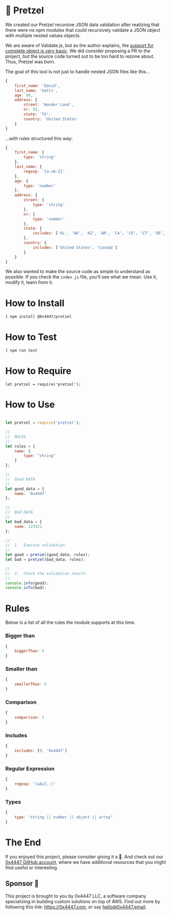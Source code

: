 # 🥨 Pretzel

We created our Pretzel recursive JSON data validation after realizing that there were no npm modules that could recursively validate a JSON object with multiple nested values objects.

We are aware of Validate.js, but as the author explains, the [support for complete object is very basic](https://validatejs.org/#validate-nested). We did consider proposing a PR to the project, but the source code turned out to be too hard to rezone about. Thus, Pretzel was born.

The goal of this tool is not just to handle nested JSON files like this...

```javascript
{
	first_name: 'David',
	last_name: 'Gatti',
	age: 99,
	address: {
		street: 'Wonder Land',
		nr: 55,
		state: 'TX',
		country: 'United States'
	}
}
```

...with rules structured this way:

```javascript
{
	first_name: {
		type: 'string'
	},
	last_name: {
		regexp: '[a-zA-Z]'
	},
	age: {
		type: 'number'
	},
	address: {
		street: {
			type: 'string'
		},
		nr: {
			type: 'number'
		},
		state: {
			includes: ['AL', 'AK', 'AZ', 'AR', 'CA', 'CO', 'CT', 'DE', 'DC', 'FL', 'GA', 'HI', 'ID', 'IL', 'IN', 'IA', 'KS', 'KY', 'LA', 'ME', 'MD', 'MA', 'MI', 'MN', 'MS', 'MO', 'MT', 'NE', 'NV', 'NH', 'NJ', 'NM', 'NY', 'NC', 'ND', 'OH', 'OK', 'OR', 'PA', 'RI', 'SC', 'SD', 'TN', 'TX', 'UT', 'VT', 'VA', 'WA', 'WV', 'WI', 'WY']
		},
		country: {
			includes: ['United States', 'Canada']
		}
	}
}
```

We also wanted to make the source code as simple to understand as possible. If you check the `index.js` file, you'll see what we mean. Use it, modify it, learn from it.

# How to Install

```
] npm install @0x4447/pretzel
```

# How to Test

```
] npm run test
```

# How to Require

```
let pretzel = require('pretzel');
```

# How to Use

```javascript

let pretzel = require('pretzel');

//
//	RULES
//
let rules = {
	name: {
		type: "string"
	}
};

//
//	Good DATA
//
let good_data = {
	name: '0x4447'
};

//
//	Bad DATA
//
let bad_data = {
	name: 123321
};

//
//	1.	Execute validation.
//
let good = pretzel(good_data, rules);
let bad = pretzel(bad_data, rules);

//
//	2.	Check the validation result.
//
console.info(good);
console.info(bad);

```
# Rules

Below is a list of all the rules the module supports at this time.

### Bigger than

```javascript
{
	biggerThan: 5
}
```

### Smaller than

```javascript
{
	smallerThan: 5
}
```

### Comparison

```javascript
{
	comparison: 1
}
```

### Includes

```javascript
{
	includes: [9, '0x4447']
}
```

### Regular Expression

```javascript
{
	regexp: '[aAzZ.-]'
}
```

### Types

```javascript
{
	type: "string || number || object || array"
}
```

# The End

If you enjoyed this project, please consider giving it a 🌟. And check out our [0x4447 GitHub account](https://github.com/0x4447), where we have additional resources that you might find useful or interesting.

## Sponsor 🎊

This project is brought to you by 0x4447 LLC, a software company specializing in building custom solutions on top of AWS. Find out more by following this link: https://0x4447.com, or say [hello@0x4447.email](mailto:hello@0x4447.email?Subject=Hello%20From%20Repo&Body=Hi%2C%0A%0AMy%20name%20is%20NAME%2C%20and%20I%27d%20like%20to%20get%20in%20touch%20with%20someone%20at%200x4447.%0A%0AI%27d%20like%20to%20discuss%20the%20following%20topics%3A%0A%0A-%20LIST_OF_TOPICS_TO_DISCUSS%0A%0ASome%20useful%20information%3A%0A%0A-%20My%20full%20name%20is%3A%20FIRST_NAME%20LAST_NAME%0A-%20My%20time%20zone%20is%3A%20TIME_ZONE%0A-%20My%20working%20hours%20are%20from%3A%20TIME%20till%20TIME%0A-%20My%20company%20name%20is%3A%20COMPANY%20NAME%0A-%20My%20company%20website%20is%3A%20https%3A%2F%2F%0A%0ABest%20regards.).
